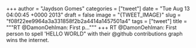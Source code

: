 
+++
author = "Jaydson Gomes"
categories = ["tweet"]
date = "Tue Aug 13 04:00:45 +0000 2013"
draft = false
image = "{TWEET_IMAGE}"
slug = "f08f22ee9964a3a331858f2b2a4414a1457501a4"
tags = ["tweet"]
title = """RT @DamonOehlman: First p..."""
+++
RT @DamonOehlman: First person to spell 'HELLO WORLD" with their @github contributions graph wins the internet.
